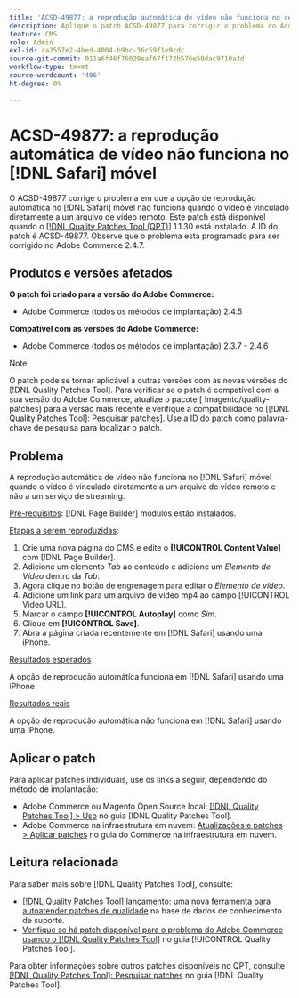 ```yaml
---
title: 'ACSD-49877: a reprodução automática de vídeo não funciona no celular [!DNL Safari]'
description: Aplique o patch ACSD-49877 para corrigir o problema do Adobe Commerce em que a opção de reprodução automática de vídeo não funciona em dispositivos móveis [!DNL Safari] quando o vídeo estiver vinculado diretamente a um arquivo de vídeo remoto.
feature: CMS
role: Admin
exl-id: aa2557e2-4bed-4004-b9bc-36c59f1e9cdc
source-git-commit: 011a6f46f76029eaf67f172b576e58dac9710a3d
workflow-type: tm+mt
source-wordcount: '406'
ht-degree: 0%

---
```


# ACSD-49877: a reprodução automática de vídeo não funciona no [!DNL Safari] móvel

O ACSD-49877 corrige o problema em que a opção de reprodução automática no [!DNL Safari] móvel não funciona quando o vídeo é vinculado diretamente a um arquivo de vídeo remoto. Este patch está disponível quando o [[!DNL Quality Patches Tool (QPT)]](https://experienceleague.adobe.com/pt-br/docs/commerce-operations/tools/quality-patches-tool/quality-patches-tool-to-self-serve-quality-patches) 1.1.30 está instalado. A ID do patch é ACSD-49877. Observe que o problema está programado para ser corrigido no Adobe Commerce 2.4.7.

## Produtos e versões afetados

**O patch foi criado para a versão do Adobe Commerce:**

* Adobe Commerce (todos os métodos de implantação) 2.4.5

**Compatível com as versões do Adobe Commerce:**

* Adobe Commerce (todos os métodos de implantação) 2.3.7 - 2.4.6

>[!NOTE]
>
>O patch pode se tornar aplicável a outras versões com as novas versões do [!DNL Quality Patches Tool]. Para verificar se o patch é compatível com a sua versão do Adobe Commerce, atualize o pacote [ !magento/quality-patches] para a versão mais recente e verifique a compatibilidade no [[!DNL Quality Patches Tool]: Pesquisar patches]. Use a ID do patch como palavra-chave de pesquisa para localizar o patch.

## Problema

A reprodução automática de vídeo não funciona no [!DNL Safari] móvel quando o vídeo é vinculado diretamente a um arquivo de vídeo remoto e não a um serviço de streaming.

<u>Pré-requisitos</u>:
[!DNL Page Builder] módulos estão instalados.

<u>Etapas a serem reproduzidas</u>:

1. Crie uma nova página do CMS e edite o **[!UICONTROL Content Value]** com [!DNL Page Builder].
1. Adicione um elemento *Tab* ao conteúdo e adicione um *Elemento de Vídeo* dentro da *Tab*.
1. Agora clique no botão de engrenagem para editar o *Elemento de vídeo*.
1. Adicione um link para um arquivo de vídeo mp4 ao campo [!UICONTROL Video URL].
1. Marcar o campo **[!UICONTROL Autoplay]** como *Sim*.
1. Clique em **[!UICONTROL Save]**.
1. Abra a página criada recentemente em [!DNL Safari] usando uma iPhone.

<u>Resultados esperados</u>

A opção de reprodução automática funciona em [!DNL Safari] usando uma iPhone.

<u>Resultados reais</u>

A opção de reprodução automática não funciona em [!DNL Safari] usando uma iPhone.

## Aplicar o patch

Para aplicar patches individuais, use os links a seguir, dependendo do método de implantação:

* Adobe Commerce ou Magento Open Source local: [[!DNL Quality Patches Tool] > Uso](/help/tools/quality-patches-tool/usage.md) no guia [!DNL Quality Patches Tool].
* Adobe Commerce na infraestrutura em nuvem: [Atualizações e patches > Aplicar patches](https://experienceleague.adobe.com/docs/commerce-cloud-service/user-guide/develop/upgrade/apply-patches.html?lang=pt-BR) no guia do Commerce na infraestrutura em nuvem.

## Leitura relacionada

Para saber mais sobre [!DNL Quality Patches Tool], consulte:

* [[!DNL Quality Patches Tool] lançamento: uma nova ferramenta para autoatender patches de qualidade](https://experienceleague.adobe.com/pt-br/docs/commerce-operations/tools/quality-patches-tool/quality-patches-tool-to-self-serve-quality-patches) na base de dados de conhecimento de suporte.
* [Verifique se há patch disponível para o problema do Adobe Commerce usando o  [!DNL Quality Patches Tool]](/help/tools/quality-patches-tool/patches-available-in-qpt/check-patch-for-magento-issue-with-magento-quality-patches.md) no guia [!UICONTROL Quality Patches Tool].


Para obter informações sobre outros patches disponíveis no QPT, consulte [[!DNL Quality Patches Tool]: Pesquisar patches](https://experienceleague.adobe.com/tools/commerce-quality-patches/index.html?lang=pt-BR) no guia [!DNL Quality Patches Tool].
